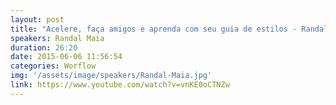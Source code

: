 ```yaml
---
layout: post
title: "Acelere, faça amigos e aprenda com seu guia de estilos - Randal Maia"
speakers: Randal Maia
duration: 26:20
date: 2015-06-06 11:56:54
categories: Worflow
img: '/assets/image/speakers/Randal-Maia.jpg'
link: https://www.youtube.com/watch?v=vnKE0oCTNZw
--- 
```

